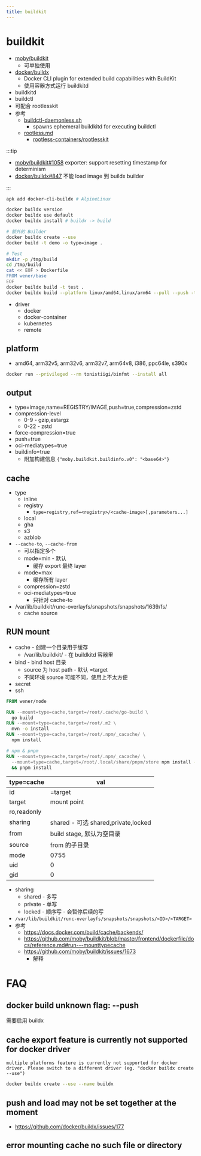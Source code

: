 ```yaml
---
title: buildkit
---
```


# buildkit

- [moby/buildkit](https://github.com/moby/buildkit)
  - 可单独使用
- [docker/buildx](https://github.com/docker/buildx)
  - Docker CLI plugin for extended build capabilities with BuildKit
  - 使用容器方式运行 buildkitd
- buildkitd
- buildctl
- 可配合 rootlesskit
- 参考
  - [buildctl-daemonless.sh](https://github.com/moby/buildkit/blob/master/examples/buildctl-daemonless/buildctl-daemonless.sh)
    - spawns ephemeral buildkitd for executing buildctl
  - [rootless.md](https://github.com/moby/buildkit/blob/master/docs/rootless.md)
    - [rootless-containers/rootlesskit](https://github.com/rootless-containers/rootlesskit)

:::tip

- [moby/buildkit#1058](https://github.com/moby/buildkit/issues/1058)
  exporter: support resetting timestamp for determinism
- [docker/buildx#847](https://github.com/docker/buildx/issues/847)
  不能 load image 到 buildx builder

:::

```bash
apk add docker-cli-buildx # AlpineLinux

docker buildx version
docker buildx use default
docker buildx install # buildx -> build

# 额外的 Builder
docker buildx create --use
docker build -t demo -o type=image .

# Test
mkdir -p /tmp/build
cd /tmp/build
cat << EOF > Dockerfile
FROM wener/base
EOF
docker buildx build -t test .
docker buildx build --platform linux/amd64,linux/arm64 --pull --push -t test .
```

- driver
  - docker
  - docker-container
  - kubernetes
  - remote

## platform

- amd64, arm32v5, arm32v6, arm32v7, arm64v8, i386, ppc64le, s390x

```bash
docker run --privileged --rm tonistiigi/binfmt --install all
```

## output

- type=image,name=REGISTRY/IMAGE,push=true,compression=zstd
- compression-level
  - 0-9 - gzip,estargz
  - 0-22 - zstd
- force-compression=true
- push=true
- oci-mediatypes=true
- buildinfo=true
  - 附加构建信息 `{"moby.buildkit.buildinfo.v0": "<base64>"}`

## cache

- type
  - inline
  - registry
    - `type=registry,ref=<registry>/<cache-image>[,parameters...]`
  - local
  - gha
  - s3
  - azblob
- `--cache-to`, `--cache-from`
  - 可以指定多个
  - mode=min - 默认
    - 缓存 export 最终 layer
  - mode=max
    - 缓存所有 layer
  - compression=zstd
  - oci-mediatypes=true
    - 只针对 cache-to
- /var/lib/buildkit/runc-overlayfs/snapshots/snapshots/1639/fs/
  - cache source

## RUN mount

- cache - 创建一个目录用于缓存
  - /var/lib/buildkit/ - 在 buildkitd 容器里
- bind - bind host 目录
  - source 为 host path - 默认 =target
  - 不同环境 source 可能不同，使用上不太方便
- secret
- ssh

```dockerfile
FROM wener/node

RUN --mount=type=cache,target=/root/.cache/go-build \
  go build
RUN --mount=type=cache,target=/root/.m2 \
  mvn -o install
RUN --mount=type=cache,target=/root/.npm/_cacache/ \
  npm install

# npm & pnpm
RUN --mount=type=cache,target=/root/.npm/_cacache/ \
  --mount=type=cache,target=/root/.local/share/pnpm/store npm install -g pnpm \
  && pnpm install
```

| type=cache  | val                                 |
| ----------- | ----------------------------------- |
| id          | =target                             |
| target      | mount point                         |
| ro,readonly |
| sharing     | shared - 可选 shared,private,locked |
| from        | build stage, 默认为空目录           |
| source      | from 的子目录                       |
| mode        | 0755                                |
| uid         | 0                                   |
| gid         | 0                                   |

- sharing
  - shared - 多写
  - private - 单写
  - locked - 顺序写 - 会暂停后续的写
- `/var/lib/buildkit/runc-overlayfs/snapshots/snapshots/<ID>/<TARGET>`
- 参考
  - https://docs.docker.com/build/cache/backends/
  - https://github.com/moby/buildkit/blob/master/frontend/dockerfile/docs/reference.md#run---mounttypecache
  - https://github.com/moby/buildkit/issues/1673
    - 解释

# FAQ

## docker build unknown flag: --push

需要启用 buildx

## cache export feature is currently not supported for docker driver

```
multiple platforms feature is currently not supported for docker driver. Please switch to a different driver (eg. "docker buildx create --use")
```

```bash
docker buildx create --use --name buildx
```

## push and load may not be set together at the moment

- https://github.com/docker/buildx/issues/177

## error mounting cache no such file or directory
